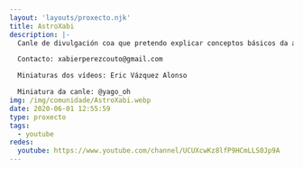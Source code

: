 ```yaml
---
layout: 'layouts/proxecto.njk'
title: AstroXabi
description: |-
  Canle de divulgación coa que pretendo explicar conceptos básicos da astronomía así como ensinarvos o que fago nas miñas saídas e observacións.

  Contacto: xabierperezcouto@gmail.com

  Miniaturas dos vídeos: Eric Vázquez Alonso

  Miniatura da canle: @yago_oh
img: /img/comunidade/AstroXabi.webp
date: 2020-06-01 12:55:59
type: proxecto
tags:
  - youtube
redes:
  youtube: https://www.youtube.com/channel/UCUXcwKz8lfP9HCmLLS0Jp9A
---
```

